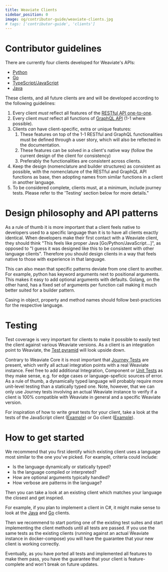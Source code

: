 ```yaml
---
title: Weaviate Clients
sidebar_position: 0
image: og/contributor-guide/weaviate-clients.jpg
# tags: ['contributor-guide', 'clients']
---
```


# Contributor guidelines

There are currently four clients developed for Weaviate's APIs:
* [Python](/developers/weaviate/client-libraries/python/index.md)
* [Go](/developers/weaviate/client-libraries/go.md)
* [TypeScript/JavaScript](/developers/weaviate/client-libraries/typescript/index.mdx)
* [Java](/developers/weaviate/client-libraries/java.md)

These clients, and all future clients are and will be developed according to the following guidelines:

1. Every client *must* reflect all features of the [RESTful API one-to-one](/developers/weaviate/api/rest/index.md).
2. Every client *must* reflect all functions of [GraphQL API](/developers/weaviate/api/graphql/index.md) (1-1 where possible).
3. Clients *can* have client-specific, extra or unique features:
   1. These features on top of the 1-1 RESTful and GraphQL functionalities must be defined through a user story, which will also be reflected in the documentation.
   2. These features can be solved in a client's native way (follow the current design of the client for consistency)
   3. Preferably the functionalities are consistent across clients.
4. Keep the design (nomenclature and builder structures) as consistent as possible, with the nomenclature of the RESTful and GraphQL API functions as base, then adopting names from similar functions in a client in another language.
5. To be considered complete, clients must, at a minimum, include journey tests. Please refer to the 'Testing' section below for more details."

# Design philosophy and API patterns

As a rule of thumb it is more important that a client feels native to
developers used to a specific language than it is to have all clients exactly
identical. When developers make their first contact with a Weaviate client,
they should think "This feels like proper Java [Go/Python/JavaScript...]", as
opposed to "I guess it was designed like this to be consistent with other
language clients". Therefore you should design clients in a way that feels
native to those with experience in that language.

This can also mean that specific patterns deviate from one client to another.
For example, python has keyword arguments next to positional arguments. This
makes it easy to add optional arguments with defaults. Golang, on the other
hand, has a fixed set of arguments per function call making it much better
suited for a builder pattern.

Casing in object, property and method names should follow best-practicies for
the respective language.

# Testing

Test coverage is very important for clients to make it possible to easily test
the client against various Weaviate versions. As a client is an integration
point to Weaviate, the [Test pyramid](../weaviate-core/tests.md#test-pyramid)
will look upside down.

Contrary to Weaviate Core it is most important that [Journey
Tests](../weaviate-core/tests.md#journey-tests) are present, which verify all
actual integration points with a real Weaviate instance. Feel free to add
additional Integration, Component or [Unit
Tests](../weaviate-core/tests.md#unit-tests) as they make sense, e.g. for
edge cases or language-speficic sources of error. As a rule of thumb, a
dynamically typed language will probably require more unit-level testing than a
statically typed one. Note, however, that we can only use Journey tests
involving an actual Weaviate instance to verify if a client is 100% compatible
with Weaviate in general and a specific Weaviate version.

For inspiration of how to write great tests for your client, take a look at the
tests of the JavaScript client
([Example](https://github.com/weaviate/weaviate-javascript-client/blob/main/data/journey.test.ts))
or Go client
([Example](https://github.com/weaviate/weaviate-go-client/tree/master/test)).

# How to get started

We recommend that you first identify which existing client uses a language most
similar to the one you've picked. For example, criteria could include:

* Is the language dynamically or statically typed?
* Is the language compiled or interpreted?
* How are optional arguments typically handled?
* How verbose are patterns in the language?

Then you can take a look at an existing client which matches your language the
closest and get inspried.

For example, if you plan to implement a client in C#, it might make sense to look at the
[Java](/developers/weaviate/client-libraries/java.md) and
[Go](/developers/weaviate/client-libraries/go.md) clients.

Then we recommend to start porting one of the existing test suites and start
implementing the client methods until all tests are passed. If you use the same
tests as the existing clients (running against an actual Weaviate instance in
docker-compose) you will have the guarantee that your new client is working
correctly.

Eventually, as you have ported all tests and implemented all features to make
them pass, you have the guarantee that your client is feature-complete and
won't break on future updates.
